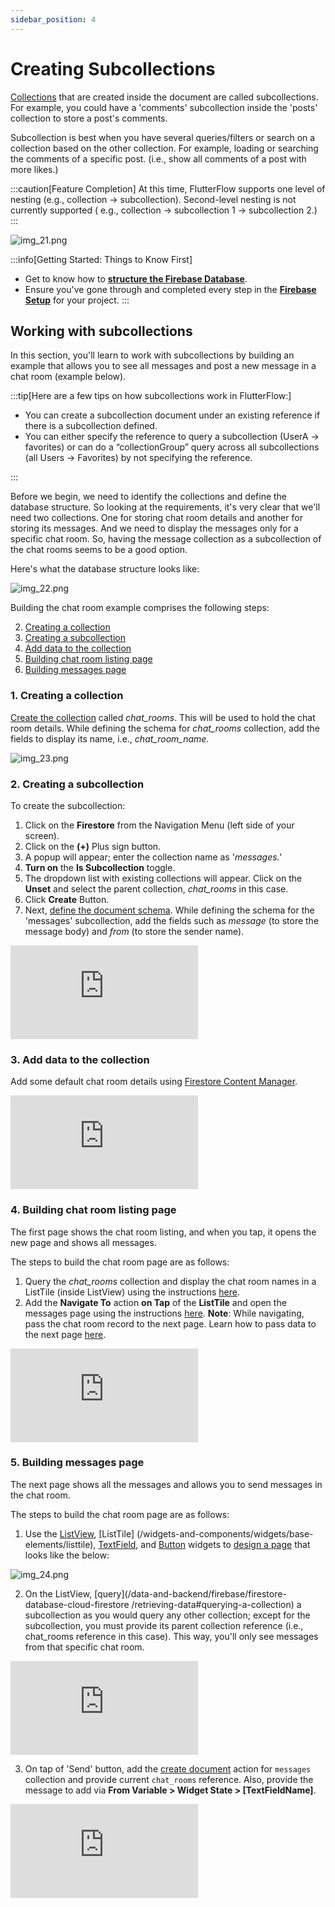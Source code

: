 ```yaml
---
sidebar_position: 4
---
```


# Creating Subcollections

[Collections](creating-collections.md) that are created inside the document are called subcollections. For example, 
you could have a 'comments' subcollection inside the 'posts' collection to store a post's comments.

Subcollection is best when you have several queries/filters or search on a collection based on the other collection. For example, loading or searching the comments of a specific post. (i.e., show all comments of a post with more likes.)

:::caution[Feature Completion]
At this time, FlutterFlow supports one level of nesting (e.g., collection -> subcollection). Second-level nesting is not currently supported ( e.g., collection -> subcollection 1 -> subcollection 2.)
:::

![img_21.png](img_21.png)

:::info[Getting Started: Things to Know First]

- Get to know how to [**structure the Firebase Database**](getting-started.md#structuring-the-database).
- Ensure you've gone through and completed every step in the [**Firebase Setup**](../../firebase/connect-to-firebase-setup.md)
  for your project.
  :::

## Working with subcollections

In this section, you'll learn to work with subcollections by building an example that allows you to see all messages and post a new message in a chat room (example below).

:::tip[Here are a few tips on how subcollections work in FlutterFlow:]

* You can create a subcollection document under an existing reference if there is a subcollection defined.
* You can either specify the reference to query a subcollection (UserA -> favorites) or can do a “collectionGroup” query across all subcollections (all Users -> Favorites) by not specifying the reference.

:::

Before we begin, we need to identify the collections and define the database structure. So looking at the requirements, it's very clear that we'll need two collections. One for storing chat room details and another for storing its messages. And we need to display the messages only for a specific chat room. So, having the message collection as a subcollection of the chat rooms seems to be a good option.

Here's what the database structure looks like:

![img_22.png](img_22.png)

Building the chat room example comprises the following steps:

2. [Creating a collection](#1-creating-a-collection)
5. [Creating a subcollection](#2-creating-a-subcollection)
8. [Add data to the collection](#3-add-data-to-the-collection)
11. [Building chat room listing page](#4-building-chat-room-listing-page)
14. [Building messages page](#5-building-messages-page)

### 1. Creating a collection

[Create the collection](/data-and-backend/firebase/firestore-database-cloud-firestore/creating-collections#creating-a-collection) called *chat\_rooms*. This will be used to hold the chat room details. While defining the schema for *chat\_rooms* collection, add the fields to display its name, i.e., *chat\_room\_name.*

![img_23.png](img_23.png)

### 2. Creating a subcollection

To create the subcollection:

1. Click on the **Firestore** from the Navigation Menu (left side of your screen).
5. Click on the **(+)** Plus sign button.
8. A popup will appear; enter the collection name as '*messages.'*
11. **Turn on** the **Is Subcollection** toggle.
14. The dropdown list with existing collections will appear. Click on the **Unset** and select the parent collection, *chat\_rooms* in this case.
17. Click **Create** Button.
20. Next, [define the document schema](/data-and-backend/firebase/firestore-database-cloud-firestore/creating-collections#define-schema-creating-fields). While defining the schema for the 'messages' subcollection, add the fields such as *message* (to store the message body) and *from* (to store the sender name).

<div class="video-container"><iframe src="https://www.loom.
com/embed/242ba30097fd4a3986844489027185d9?sid=1c4e4ba9-dc46-4959-8b3f-5463ab004229" frameborder="0" allow="accelerometer; autoplay; clipboard-write; encrypted-media; gyroscope; picture-in-picture; web-share" referrerpolicy="strict-origin-when-cross-origin" allowfullscreen></iframe></div>

<p></p>


### 3. Add data to the collection

Add some default chat room details using [Firestore Content Manager](firebase-content-manager.md).

<div class="video-container"><iframe src="https://www.loom.
com/embed/83997a551b964d38a2bfcad0634717d6?sid=64db9c57-c8ef-4930-bcc5-a544eff502a5" frameborder="0" allow="accelerometer; autoplay; clipboard-write; encrypted-media; gyroscope; picture-in-picture; web-share" referrerpolicy="strict-origin-when-cross-origin" allowfullscreen></iframe></div>

<p></p>


### 4. Building chat room listing page

The first page shows the chat room listing, and when you tap, it opens the new page and shows all messages.

The steps to build the chat room page are as follows:

1. Query the *chat\_rooms* collection and display the chat room names in a ListTile (inside 
ListView) using the instructions [here](/data-and-backend/firebase/firestore-database-cloud-firestore/retrieving-data#querying-a-collection).
5. Add the **Navigate To** action **on Tap** of the **ListTile** and open the messages page using the instructions [here](/actions/actions/navigation/navigate#navigate-to-action). **Note**: While navigating, pass the chat room record to the next page. Learn how to pass data to the next page [here](/data-and-backend/passing-data#passing-a-record-from-a-listview-to-a-details-page).

<div class="video-container"><iframe src="https://www.loom.
com/embed/4ff47a7a33d64386a2e2865f87574fc2?sid=b84bf267-e569-4d3b-9b63-e20d92d2fe6f" frameborder="0" allow="accelerometer; autoplay; clipboard-write; encrypted-media; gyroscope; picture-in-picture; web-share" referrerpolicy="strict-origin-when-cross-origin" allowfullscreen></iframe></div>

<p></p>


### 5. Building messages page

The next page shows all the messages and allows you to send messages in the chat room.

The steps to build the chat room page are as follows:

1. Use the [ListView](/widgets-and-components/widgets/layout-elements/listview), [ListTile]
(/widgets-and-components/widgets/base-elements/listtile), [TextField](/widgets-and-components/widgets/form-elements-1/textfield), and [Button](/widgets-and-components/widgets/base-elements/button) widgets to [design a page](/widgets-and-components/ui-and-layout-101) that looks like the below:

![img_24.png](img_24.png)

2. On the ListView, [query](/data-and-backend/firebase/firestore-database-cloud-firestore
/retrieving-data#querying-a-collection) a subcollection as you would query any other collection; except for the subcollection, you must provide its parent collection reference (i.e., chat\_rooms reference in this case). This way, you'll only see messages from that specific chat room.

<div class="video-container"><iframe src="https://www.loom.
com/embed/e069c07b5dd14b228099534464997bca?sid=05c512e7-60f7-4495-89e7-e0fb9f915bfa" frameborder="0" allow="accelerometer; autoplay; clipboard-write; encrypted-media; gyroscope; picture-in-picture; web-share" referrerpolicy="strict-origin-when-cross-origin" allowfullscreen></iframe></div>

<p></p>

3. On tap of 'Send' button, add the [create document](firestore-actions.md#1-create-document) 
   action for 
   `messages` collection and provide current `chat_rooms` reference. Also, provide the message 
   to add via **From Variable > Widget State > [TextFieldName]**.

<div class="video-container"><iframe src="https://www.loom.
com/embed/5a2bfb932a074f0981786ec992bd9138?sid=6bb3b363-f32f-4c71-a161-6365049dba21" frameborder="0" allow="accelerometer; autoplay; clipboard-write; encrypted-media; gyroscope; picture-in-picture; web-share" referrerpolicy="strict-origin-when-cross-origin" allowfullscreen></iframe></div>

<p></p>




